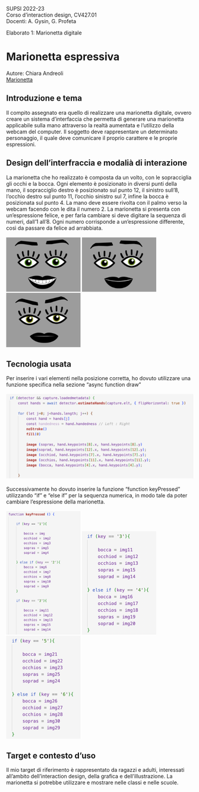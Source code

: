 SUPSI 2022-23  
Corso d’interaction design, CV427.01  
Docenti: A. Gysin, G. Profeta  

Elaborato 1: Marionetta digitale  

# Marionetta espressiva
Autore: Chiara Andreoli <br>
[Marionetta](https://andreolichiara.github.io/marionetta_gigi/)


## Introduzione e tema
Il compito assegnato era quello di realizzare
una marionetta digitale, ovvero creare un sistema
d’interfaccia che permetta di generare una marionetta applicabile sulla mano attraverso la realtà
aumentata e l’utilizzo della webcam del computer.
Il soggetto deve rappresentare un determinato
personaggio, il quale deve comunicare il proprio
carattere e le proprie espressioni.



## Design dell’interfraccia e modalià di interazione
La marionetta che ho realizzato è composta da un
volto, con le sopracciglia gli occhi e la bocca.
Ogni elemento è posizionato in diversi punti della mano, il sopracciglio destro è posizionato sul
punto 12, il sinistro sull’8, l’occhio destro sul
punto 11, l’occhio sinistro sul 7, infine la bocca è posizionata sul punto 4. La mano deve essere
rivolta con il palmo verso la webcam facendo con
le dita il numero 2.
La marionetta si presenta con un’espressione felice, e per farla cambiare si deve digitare la
sequenza di numeri, dall’1 all’8. Ogni numero
corrisponde a un’espressione differente, così da
passare da felice ad arrabbiata. <br>
<br>
<img src="doc/1.png" width="200">
<img src="doc/2.png" width="200">
<img src="doc/3.png" width="200">


## Tecnologia usata
Per inserire i vari elementi nella posizione corretta, ho dovuto utilizzare una funzione specifica
nella sezione “async function draw” <br>
<br>
<img src="doc/10_codice.png" width="600">
<br>
<br>
Successivamente ho dovuto inserire la funzione
“function keyPressed” utilizzando “if” e “else
if” per la sequenza numerica, in modo tale da poter cambiare l’espressione della marionetta. <br>
<br>
<img src="doc/11_codice.png" width="200">
<img src="doc/12_codice.png" width="200">
<img src="doc/13_codice.png" width="200">

## Target e contesto d’uso
Il mio target di riferimento è rappresentato da
ragazzi e adulti, interessati all’ambito dell’interaction design, della grafica e dell’illustrazione. La marionetta si potrebbe utilizzare e
mostrare nelle classi e nelle scuole.



